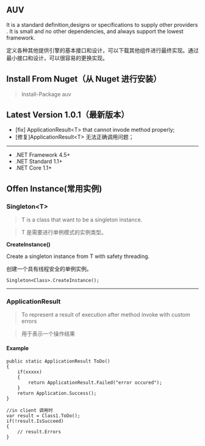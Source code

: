 ## AUV
It is a standard definition,designs or specifications to supply other providers . It is small and no other dependencies, and always support the lowest framework.

定义各种其他提供引擎的基本接口和设计，可以下载其他组件进行最终实现。通过最小接口和设计，可以很容易的更换实现。

## Install From Nuget（从 Nuget 进行安装）
>Install-Package auv

## Latest Version 1.0.1（最新版本）
* [fix] ApplicationResult&lt;T> that cannot invode method properly;
* [修复]ApplicationResult&lt;T> 无法正确调用问题；

****
* .NET Framework 4.5+
* .NET Standard 1.1+
* .NET Core 1.1+




## Offen Instance(常用实例)

### Singleton&lt;T>
> T is a class that want to be a singleton instance.

> T 是需要进行单例模式的实例类型。 

**CreateInstance()**

Create a singleton instance from T with safety threading.

创建一个具有线程安全的单例实例。

    Singleton<Class>.CreateInstance();

****
### ApplicationResult
>To represent a result of execution after method invoke with custom errors

> 用于表示一个操作结果
> 
#### Example

    public static ApplicationResult ToDo()
    {
        if(xxxxx)
        {
            return ApplicationResult.Failed("error occured");
        }
        return Application.Success();
    }
    
    //in client 调用时
    var result = Class1.ToDo();
    if(!result.IsSucceed)
    {
        // result.Errors
    }
